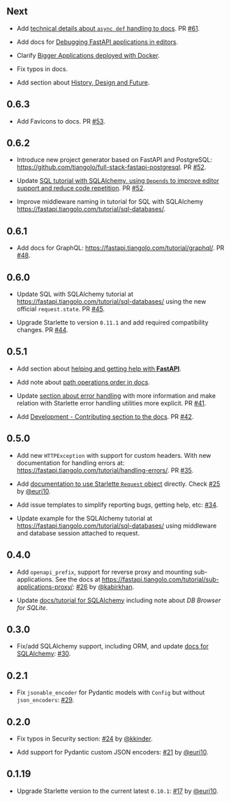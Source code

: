## Next

* Add <a href="https://fastapi.tiangolo.com/async/#very-technical-details" target="_blank">technical details about `async def` handling to docs</a>. PR <a href="https://github.com/tiangolo/fastapi/pull/61" target="_blank">#61</a>.

* Add docs for <a href="https://fastapi.tiangolo.com/tutorial/debugging/" target="_blank">Debugging FastAPI applications in editors</a>.

* Clarify <a href="https://fastapi.tiangolo.com/deployment/#bigger-applications" target="_blank">Bigger Applications deployed with Docker</a>.

* Fix typos in docs.

* Add section about <a href="https://fastapi.tiangolo.com/history-design-future/" target="_blank">History, Design and Future</a>.

## 0.6.3

* Add Favicons to docs. PR <a href="https://github.com/tiangolo/fastapi/pull/53" target="_blank">#53</a>.

## 0.6.2

* Introduce new project generator based on FastAPI and PostgreSQL: <a href="https://github.com/tiangolo/full-stack-fastapi-postgresql" target="_blank">https://github.com/tiangolo/full-stack-fastapi-postgresql</a>. PR <a href="https://github.com/tiangolo/fastapi/pull/52" target="_blank">#52</a>.

* Update <a href="https://fastapi.tiangolo.com/tutorial/sql-databases/" target="_blank">SQL tutorial with SQLAlchemy, using `Depends` to improve editor support and reduce code repetition</a>. PR <a href="https://github.com/tiangolo/fastapi/pull/52" target="_blank">#52</a>.

* Improve middleware naming in tutorial for SQL with SQLAlchemy <a href="https://fastapi.tiangolo.com/tutorial/sql-databases/" target="_blank">https://fastapi.tiangolo.com/tutorial/sql-databases/</a>.

## 0.6.1

* Add docs for GraphQL: <a href="https://fastapi.tiangolo.com/tutorial/graphql/" target="_blank">https://fastapi.tiangolo.com/tutorial/graphql/</a>. PR <a href="https://github.com/tiangolo/fastapi/pull/48" target="_blank">#48</a>.

## 0.6.0

* Update SQL with SQLAlchemy tutorial at <a href="https://fastapi.tiangolo.com/tutorial/sql-databases/" target="_blank">https://fastapi.tiangolo.com/tutorial/sql-databases/</a> using the new official `request.state`. PR <a href="https://github.com/tiangolo/fastapi/pull/45" target="_blank">#45</a>.

* Upgrade Starlette to version `0.11.1` and add required compatibility changes. PR <a href="https://github.com/tiangolo/fastapi/pull/44" target="_blank">#44</a>.

## 0.5.1

* Add section about <a href="https://fastapi.tiangolo.com/help-fastapi/" target="_blank">helping and getting help with **FastAPI**</a>.

* Add note about <a href="https://fastapi.tiangolo.com/tutorial/path-params/#order-matters" target="_blank">path operations order in docs</a>.

* Update <a href="https://fastapi.tiangolo.com/tutorial/handling-errors/" target="_blank">section about error handling</a> with more information and make relation with Starlette error handling utilities more explicit. PR <a href="https://github.com/tiangolo/fastapi/pull/41" target="_blank">#41</a>.

* Add <a href="" target="_blank">Development - Contributing section to the docs</a>. PR <a href="https://github.com/tiangolo/fastapi/pull/42" target="_blank">#42</a>.

## 0.5.0

* Add new `HTTPException` with support for custom headers. With new documentation for handling errors at: <a href="https://fastapi.tiangolo.com/tutorial/handling-errors/" target="_blank">https://fastapi.tiangolo.com/tutorial/handling-errors/</a>. PR <a href="https://github.com/tiangolo/fastapi/pull/35" target="_blank">#35</a>.

* Add <a href="https://fastapi.tiangolo.com/tutorial/using-request-directly/" target="_blank">documentation to use Starlette `Request` object</a> directly. Check <a href="https://github.com/tiangolo/fastapi/pull/25" target="_blank">#25</a> by <a href="https://github.com/euri10" target="_blank">@euri10</a>.

* Add issue templates to simplify reporting bugs, getting help, etc: <a href="https://github.com/tiangolo/fastapi/pull/34" target="_blank">#34</a>.

* Update example for the SQLAlchemy tutorial at <a href="https://fastapi.tiangolo.com/tutorial/sql-databases/" target="_blank">https://fastapi.tiangolo.com/tutorial/sql-databases/</a> using middleware and database session attached to request.

## 0.4.0

* Add `openapi_prefix`, support for reverse proxy and mounting sub-applications. See the docs at <a href="https://fastapi.tiangolo.com/tutorial/sub-applications-proxy/" target="_blank">https://fastapi.tiangolo.com/tutorial/sub-applications-proxy/</a>: <a href="https://github.com/tiangolo/fastapi/pull/26" target="_blank">#26</a> by <a href="https://github.com/kabirkhan" target="_blank">@kabirkhan</a>.

* Update <a href="https://fastapi.tiangolo.com/tutorial/sql-databases/" target="_blank">docs/tutorial for SQLAlchemy</a> including note about *DB Browser for SQLite*.

## 0.3.0

* Fix/add SQLAlchemy support, including ORM, and update <a href="https://fastapi.tiangolo.com/tutorial/sql-databases/" target="_blank">docs for SQLAlchemy</a>: <a href="https://github.com/tiangolo/fastapi/pull/30" target="_blank">#30</a>.

## 0.2.1

* Fix `jsonable_encoder` for Pydantic models with `Config` but without `json_encoders`: <a href="https://github.com/tiangolo/fastapi/pull/29" target="_blank">#29</a>.

## 0.2.0

* Fix typos in Security section: <a href="https://github.com/tiangolo/fastapi/pull/24" target="_blank">#24</a> by <a href="https://github.com/kkinder" target="_blank">@kkinder</a>.

* Add support for Pydantic custom JSON encoders: <a href="https://github.com/tiangolo/fastapi/pull/21" target="_blank">#21</a> by <a href="https://github.com/euri10" target="_blank">@euri10</a>.

## 0.1.19

* Upgrade Starlette version to the current latest `0.10.1`: <a href="https://github.com/tiangolo/fastapi/pull/17" target="_blank">#17</a> by <a href="https://github.com/euri10" target="_blank">@euri10</a>.
